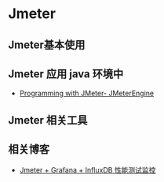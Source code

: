 # Jmeter

## Jmeter基本使用

## Jmeter 应用 java 环境中

* [Programming with JMeter- JMeterEngine](http://www.myexception.cn/program/1233803.html)

## Jmeter 相关工具

## 相关博客

* [Jmeter + Grafana + InfluxDB 性能测试监控](http://www.cnblogs.com/yyhh/p/5990228.html)

